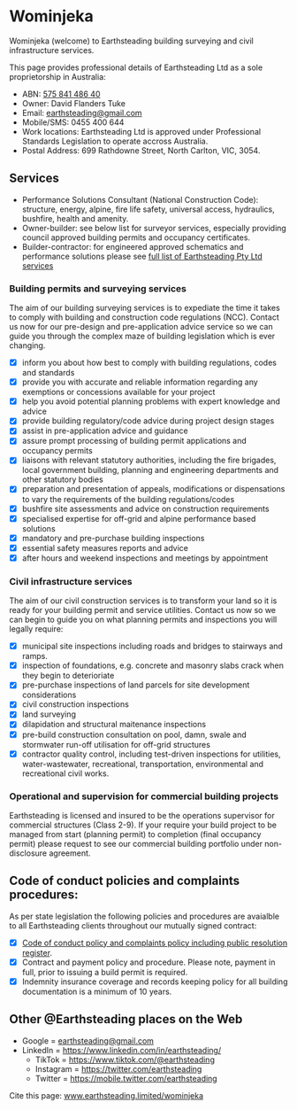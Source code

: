 # Wominjeka
Wominjeka (welcome) to Earthsteading building surveying and civil infrastructure services.

This page provides professional details of Earthsteading Ltd as a sole proprietorship in Australia:
  * ABN: [575 841 486 40](https://abr.business.gov.au/ABN/View?id=57584148640#)
  * Owner: David Flanders Tuke
  * Email: earthsteading@gmail.com
  * Mobile/SMS: 0455 400 644
  * Work locations: Earthsteading Ltd is approved under Professional Standards Legislation to operate accross Australia.
  * Postal Address: 699 Rathdowne Street, North Carlton, VIC, 3054.

## Services 
 - Performance Solutions Consultant (National Construction Code): structure, energy, alpine, fire life safety, universal access, hydraulics, bushfire, health and amenity.
 - Owner-builder: see below list for surveyor services, especially providing council approved building permits and occupancy certificates.
 - Builder-contractor: for engineered approved schematics and performance solutions please see [full list of Earthsteading Pty Ltd services](https://github.com/earthsteading)

### Building permits and surveying services
The aim of our building surveying services is to expediate the time it takes to comply with building and construction code regulations (NCC).  Contact us now for our pre-design and pre-application advice service so we can guide you through the complex maze of building legislation which is ever changing. 

 - [x] inform you about how best to comply with building regulations, codes and standards
 - [x] provide you with accurate and reliable information regarding any exemptions or concessions available for your project
 - [x] help you avoid potential planning problems with expert knowledge and advice
 - [x] provide building regulatory/code advice during project design stages
 - [x] assist in pre-application advice and guidance
 - [x] assure prompt processing of building permit applications and occupancy permits
 - [x] liaisons with relevant statutory authorities, including the fire brigades, local government building, planning and engineering departments and other statutory bodies
 - [x] preparation and presentation of appeals, modifications or dispensations to vary the requirements of the building regulations/codes
 - [x] bushfire site assessments and advice on construction requirements
 - [x] specialised expertise for off-grid and alpine performance based solutions
 - [x] mandatory and pre-purchase building inspections
 - [x] essential safety measures reports and advice
 - [x] after hours and weekend inspections and meetings by appointment

### Civil infrastructure services
The aim of our civil construction services is to transform your land so it is ready for your building permit and service utilities. Contact us now so we can begin to guide you on what planning permits and inspections you will legally require:
 - [x] municipal site inspections including roads and bridges to stairways and ramps.
 - [x] inspection of foundations, e.g. concrete and masonry slabs crack when they begin to deterioriate
 - [x] pre-purchase inspections of land parcels for site development considerations
 - [x] civil construction inspections
 - [x] land surveying
 - [x] dilapidation and structural maitenance inspections
 - [x] pre-build construction consultation on pool, damn, swale and stormwater run-off utilisation for off-grid structures
 - [x] contractor quality control, including test-driven inspections for utilities, water-wastewater, recreational, transportation, environmental and recreational civil works.

### Operational and supervision for commercial building projects
Earthsteading is licensed and insured to be the operations supervisor for commercial structures (Class 2-9). If your require your build project to be managed from start (planning permit) to completion (final occupancy permit) please request to see our commercial building portfolio under non-disclosure agreement.

## Code of conduct policies and complaints procedures:
As per state legislation the following policies and procedures are avaialble to all Earthsteading clients throughout our mutually signed contract:
  - [x] [Code of conduct policy and complaints policy including public resolution register](https://github.com/earthsteading/contracting-procedures/blob/main/README.md).
  - [x] Contract and payment policy and procedure.  Please note, payment in full, prior to issuing a build permit is required.
  - [x] Indemnity insurance coverage and records keeping policy for all building documentation is a minimum of 10 years.

## Other @Earthsteading places on the Web
   * Google = earthsteading@gmail.com
   * LinkedIn = https://www.linkedin.com/in/earthsteading/
     * TikTok = https://www.tiktok.com/@earthsteading
     * Instagram = https://twitter.com/earthsteading
     * Twitter = https://mobile.twitter.com/earthsteading

Cite this page: www.earthsteading.limited/wominjeka
